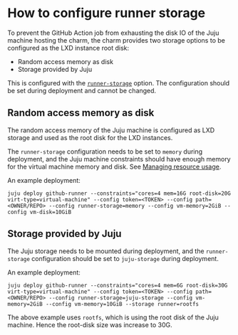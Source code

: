 # How to configure runner storage

To prevent the GitHub Action job from exhausting the disk IO of the Juju machine hosting the charm, the charm provides two storage options to be configured as the LXD instance root disk:

- Random access memory as disk
- Storage provided by Juju

This is configured with the [`runner-storage`](https://charmhub.io/github-runner/configure#runner-storage) option. The configuration should be set during deployment and cannot be changed.

## Random access memory as disk

The random access memory of the Juju machine is configured as LXD storage and used as the root disk for the LXD instances.

The `runner-storage` configuration needs to be set to `memory` during deployment, and the Juju machine constraints should have enough memory for the virtual machine memory and disk. See [Managing resource usage](https://charmhub.io/github-runner/docs/managing-resource-usage).

An example deployment:

```shell
juju deploy github-runner --constraints="cores=4 mem=16G root-disk=20G virt-type=virtual-machine" --config token=<TOKEN> --config path=<OWNER/REPO> --config runner-storage=memory --config vm-memory=2GiB --config vm-disk=10GiB
```

## Storage provided by Juju

The Juju storage needs to be mounted during deployment, and the `runner-storage` configuration should be set to `juju-storage` during deployment.

An example deployment:

```shell
juju deploy github-runner --constraints="cores=4 mem=6G root-disk=30G virt-type=virtual-machine" --config token=<TOKEN> --config path=<OWNER/REPO> --config runner-storage=juju-storage --config vm-memory=2GiB --config vm-memory=10GiB --storage runner=rootfs
```

The above example uses `rootfs`, which is using the root disk of the Juju machine. Hence the root-disk size was increase to 30G.